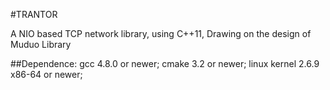 #TRANTOR

A NIO based TCP network library, using C++11,
Drawing on the design of Muduo Library

##Dependence:
gcc 4.8.0 or newer;
cmake 3.2 or newer;
linux kernel 2.6.9 x86-64 or newer;
                                             

